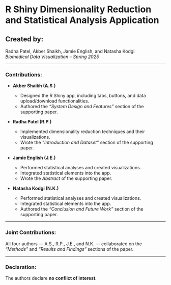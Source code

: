 # R Shiny Dimensionality Reduction and Statistical Analysis Application

## Created by:  
Radha Patel, Akber Shaikh, Jamie English, and Natasha Kodgi  
*Biomedical Data Visualization – Spring 2025*

---

### Contributions:

- **Akber Shaikh (A.S.)**  
  - Designed the R Shiny app, including tabs, buttons, and data upload/download functionalities.  
  - Authored the *“System Design and Features”* section of the supporting paper.

- **Radha Patel (R.P.)**  
  - Implemented dimensionality reduction techniques and their visualizations.  
  - Wrote the *“Introduction and Dataset”* section of the supporting paper.

- **Jamie English (J.E.)**  
  - Performed statistical analyses and created visualizations.  
  - Integrated statistical elements into the app.  
  - Wrote the *Abstract* of the supporting paper.

- **Natasha Kodgi (N.K.)**  
  - Performed statistical analyses and created visualizations.  
  - Integrated statistical elements into the app.  
  - Authored the *“Conclusion and Future Work”* section of the supporting paper.

---

### Joint Contributions:

All four authors — A.S., R.P., J.E., and N.K. — collaborated on the *“Methods”* and *“Results and Findings”* sections of the paper.

---

### Declaration:

The authors declare **no conflict of interest**.
